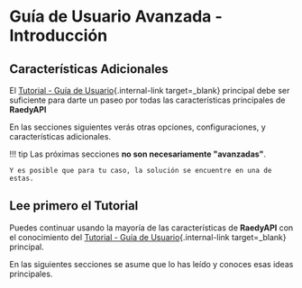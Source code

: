 # Guía de Usuario Avanzada - Introducción

## Características Adicionales

El [Tutorial - Guía de Usuario](../tutorial/){.internal-link target=\_blank} principal debe ser suficiente para darte un paseo por todas las características principales de **RaedyAPI**

En las secciones siguientes verás otras opciones, configuraciones, y características adicionales.

!!! tip
Las próximas secciones **no son necesariamente "avanzadas"**.

    Y es posible que para tu caso, la solución se encuentre en una de estas.

## Lee primero el Tutorial

Puedes continuar usando la mayoría de las características de **RaedyAPI** con el conocimiento del [Tutorial - Guía de Usuario](../tutorial/){.internal-link target=\_blank} principal.

En las siguientes secciones se asume que lo has leído y conoces esas ideas principales.

